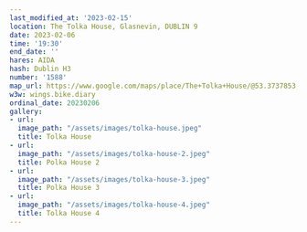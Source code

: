 ```yaml
---
last_modified_at: '2023-02-15'
location: The Tolka House, Glasnevin, DUBLIN 9
date: 2023-02-06
time: '19:30'
end_date: ''
hares: AIDA
hash: Dublin H3
number: '1588'
map_url: https://www.google.com/maps/place/The+Tolka+House/@53.3737853,-6.271226,17z/data=!3m1!4b1!4m5!3m4!1s0x41639c8e16e9108b:0x1f312e79928f2363!8m2!3d53.3737857!4d-6.2689454
w3w: wings.bike.diary
ordinal_date: 20230206
gallery:
- url: 
  image_path: "/assets/images/tolka-house.jpeg"
  title: Tolka House
- url: 
  image_path: "/assets/images/tolka-house-2.jpeg"
  title: Polka House 2
- url: 
  image_path: "/assets/images/tolka-house-3.jpeg"
  title: Polka House 3
- url: 
  image_path: "/assets/images/tolka-house-4.jpeg"
  title: Tolka House 4
---
```


